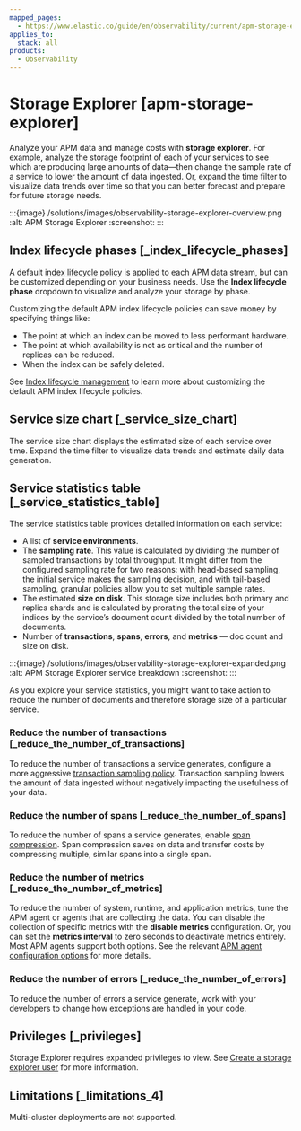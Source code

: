 ```yaml
---
mapped_pages:
  - https://www.elastic.co/guide/en/observability/current/apm-storage-explorer.html
applies_to:
  stack: all
products:
  - Observability
---
```


# Storage Explorer [apm-storage-explorer]

Analyze your APM data and manage costs with **storage explorer**. For example, analyze the storage footprint of each of your services to see which are producing large amounts of data—​then change the sample rate of a service to lower the amount of data ingested. Or, expand the time filter to visualize data trends over time so that you can better forecast and prepare for future storage needs.

:::{image} /solutions/images/observability-storage-explorer-overview.png
:alt: APM Storage Explorer
:screenshot:
:::

## Index lifecycle phases [_index_lifecycle_phases]

A default [index lifecycle policy](/solutions/observability/apm/index-lifecycle-management.md) is applied to each APM data stream, but can be customized depending on your business needs. Use the **Index lifecycle phase** dropdown to visualize and analyze your storage by phase.

Customizing the default APM index lifecycle policies can save money by specifying things like:

* The point at which an index can be moved to less performant hardware.
* The point at which availability is not as critical and the number of replicas can be reduced.
* When the index can be safely deleted.

See [Index lifecycle management](/solutions/observability/apm/index-lifecycle-management.md) to learn more about customizing the default APM index lifecycle policies.

## Service size chart [_service_size_chart]

The service size chart displays the estimated size of each service over time. Expand the time filter to visualize data trends and estimate daily data generation.

## Service statistics table [_service_statistics_table]

The service statistics table provides detailed information on each service:

* A list of **service environments**.
* The **sampling rate**. This value is calculated by dividing the number of sampled transactions by total throughput. It might differ from the configured sampling rate for two reasons: with head-based sampling, the initial service makes the sampling decision, and with tail-based sampling, granular policies allow you to set multiple sample rates.
* The estimated **size on disk**. This storage size includes both primary and replica shards and is calculated by prorating the total size of your indices by the service’s document count divided by the total number of documents.
* Number of **transactions**, **spans**, **errors**, and **metrics** — doc count and size on disk.

:::{image} /solutions/images/observability-storage-explorer-expanded.png
:alt: APM Storage Explorer service breakdown
:screenshot:
:::

As you explore your service statistics, you might want to take action to reduce the number of documents and therefore storage size of a particular service.

### Reduce the number of transactions [_reduce_the_number_of_transactions]

To reduce the number of transactions a service generates, configure a more aggressive [transaction sampling policy](/solutions/observability/apm/transaction-sampling.md). Transaction sampling lowers the amount of data ingested without negatively impacting the usefulness of your data.

### Reduce the number of spans [_reduce_the_number_of_spans]

To reduce the number of spans a service generates, enable [span compression](/solutions/observability/apm/spans.md#apm-spans-span-compression). Span compression saves on data and transfer costs by compressing multiple, similar spans into a single span.

### Reduce the number of metrics [_reduce_the_number_of_metrics]

To reduce the number of system, runtime, and application metrics, tune the APM agent or agents that are collecting the data. You can disable the collection of specific metrics with the **disable metrics** configuration. Or, you can set the **metrics interval** to zero seconds to deactivate metrics entirely. Most APM agents support both options. See the relevant [APM agent configuration options](/reference/apm-agents/index.md) for more details.

### Reduce the number of errors [_reduce_the_number_of_errors]

To reduce the number of errors a service generate, work with your developers to change how exceptions are handled in your code.

## Privileges [_privileges]

Storage Explorer requires expanded privileges to view. See [Create a storage explorer user](/solutions/observability/apm/ui-user-storage-explorer.md) for more information.

## Limitations [_limitations_4]

Multi-cluster deployments are not supported.
